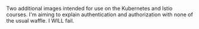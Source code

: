 Two additional images intended for use on the Kubernetes and Istio courses. I'm aiming to explain authentication and authorization with none of the usual waffle. I WILL fail.
